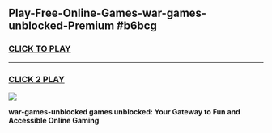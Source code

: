 
## Play-Free-Online-Games-war-games-unblocked-Premium #b6bcg
<h3>
<a href="https://premium.freeplayer.one?title=war-games-unblocked&ref=8M">CLICK TO PLAY</a></h3>
<hr>

<h3>
<a href="https://premium.freeplayer.one?title=war-games-unblocked&ref=8M">CLICK 2 PLAY</a>
  
</h3>

<a href="https://premium.freeplayer.one?title=war-games-unblocked&ref=8M"><img src="https://clearcache.store/games.png"></a>


**war-games-unblocked games unblocked: Your Gateway to Fun and Accessible Online Gaming**
